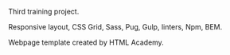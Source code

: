 Third training project.

Responsive layout, CSS Grid, Sass, Pug, Gulp, linters, Npm, BEM.

Webpage template created by HTML Academy.
